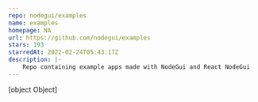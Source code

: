 ```yaml
---
repo: nodegui/examples
name: examples
homepage: NA
url: https://github.com/nodegui/examples
stars: 193
starredAt: 2022-02-24T05:43:17Z
description: |-
    Repo containing example apps made with NodeGui and React NodeGui
---
```


[object Object]
